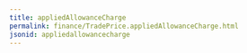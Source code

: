 ```yaml
---
title: appliedAllowanceCharge
permalink: finance/TradePrice.appliedAllowanceCharge.html
jsonid: appliedallowancecharge
---
```


